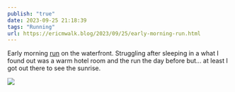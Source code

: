 ```yaml
---
publish: "true"
date: 2023-09-25 21:18:39
tags: "Running"
url: https://ericmwalk.blog/2023/09/25/early-morning-run.html
---
```


Early morning [run](https://strava.com/activities/9916618004)  on the waterfront. Struggling after sleeping in a what I found out was a warm hotel room and the run the day before but... at least I got out there to see the sunrise.

![](https://ericmwalk.blog/uploads/2023/60f94bd7-8c1a-4489-91a3-930fcce2d893.jpg)